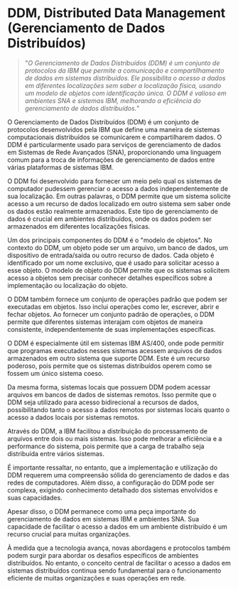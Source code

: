 # DDM, Distributed Data Management (Gerenciamento de Dados Distribuídos)

>"*O Gerenciamento de Dados Distribuídos (DDM) é um conjunto de protocolos da IBM que permite a comunicação e compartilhamento de dados em sistemas distribuídos. Ele possibilita o acesso a dados em diferentes localizações sem saber a localização física, usando um modelo de objetos com identificação única. O DDM é valioso em ambientes SNA e sistemas IBM, melhorando a eficiência do gerenciamento de dados distribuídos.*"

O Gerenciamento de Dados Distribuídos (DDM) é um conjunto de protocolos desenvolvidos pela IBM que define uma maneira de sistemas computacionais distribuídos se comunicarem e compartilharem dados. O DDM é particularmente usado para serviços de gerenciamento de dados em Sistemas de Rede Avançados (SNA), proporcionando uma linguagem comum para a troca de informações de gerenciamento de dados entre várias plataformas de sistemas IBM.

O DDM foi desenvolvido para fornecer um meio pelo qual os sistemas de computador pudessem gerenciar o acesso a dados independentemente de sua localização. Em outras palavras, o DDM permite que um sistema solicite acesso a um recurso de dados localizado em outro sistema sem saber onde os dados estão realmente armazenados. Este tipo de gerenciamento de dados é crucial em ambientes distribuídos, onde os dados podem ser armazenados em diferentes localizações físicas.

Um dos principais componentes do DDM é o "modelo de objetos". No contexto do DDM, um objeto pode ser um arquivo, um banco de dados, um dispositivo de entrada/saída ou outro recurso de dados. Cada objeto é identificado por um nome exclusivo, que é usado para solicitar acesso a esse objeto. O modelo de objeto do DDM permite que os sistemas solicitem acesso a objetos sem precisar conhecer detalhes específicos sobre a implementação ou localização do objeto.

O DDM também fornece um conjunto de operações padrão que podem ser executadas em objetos. Isso inclui operações como ler, escrever, abrir e fechar objetos. Ao fornecer um conjunto padrão de operações, o DDM permite que diferentes sistemas interajam com objetos de maneira consistente, independentemente de suas implementações específicas.

O DDM é especialmente útil em sistemas IBM AS/400, onde pode permitir que programas executados nesses sistemas acessem arquivos de dados armazenados em outro sistema que suporte DDM. Este é um recurso poderoso, pois permite que os sistemas distribuídos operem como se fossem um único sistema coeso.

Da mesma forma, sistemas locais que possuem DDM podem acessar arquivos em bancos de dados de sistemas remotos. Isso permite que o DDM seja utilizado para acesso bidirecional a recursos de dados, possibilitando tanto o acesso a dados remotos por sistemas locais quanto o acesso a dados locais por sistemas remotos.

Através do DDM, a IBM facilitou a distribuição do processamento de arquivos entre dois ou mais sistemas. Isso pode melhorar a eficiência e a performance do sistema, pois permite que a carga de trabalho seja distribuída entre vários sistemas.

É importante ressaltar, no entanto, que a implementação e utilização do DDM requerem uma compreensão sólida do gerenciamento de dados e das redes de computadores. Além disso, a configuração do DDM pode ser complexa, exigindo conhecimento detalhado dos sistemas envolvidos e suas capacidades.

Apesar disso, o DDM permanece como uma peça importante do gerenciamento de dados em sistemas IBM e ambientes SNA. Sua capacidade de facilitar o acesso a dados em um ambiente distribuído é um recurso crucial para muitas organizações.

À medida que a tecnologia avança, novas abordagens e protocolos também podem surgir para abordar os desafios específicos de ambientes distribuídos. No entanto, o conceito central de facilitar o acesso a dados em sistemas distribuídos continua sendo fundamental para o funcionamento eficiente de muitas organizações e suas operações em rede.
